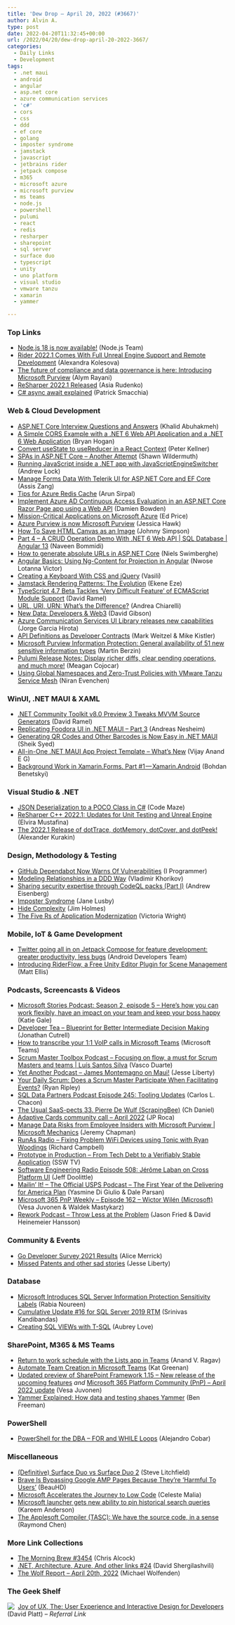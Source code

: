 ```yaml
---
title: 'Dew Drop – April 20, 2022 (#3667)'
author: Alvin A.
type: post
date: 2022-04-20T11:32:45+00:00
url: /2022/04/20/dew-drop-april-20-2022-3667/
categories:
  - Daily Links
  - Development
tags:
  - .net maui
  - android
  - angular
  - asp.net core
  - azure communication services
  - 'c#'
  - cors
  - css
  - ddd
  - ef core
  - golang
  - imposter syndrome
  - jamstack
  - javascript
  - jetbrains rider
  - jetpack compose
  - m365
  - microsoft azure
  - microsoft purview
  - ms teams
  - node.js
  - powershell
  - pulumi
  - react
  - redis
  - resharper
  - sharepoint
  - sql server
  - surface duo
  - typescript
  - unity
  - uno platform
  - visual studio
  - vmware tanzu
  - xamarin
  - yammer

---
```

### <a name="top"></a>Top Links

  * <a href="https://nodejs.org/en/blog/announcements/v18-release-announce" target="_blank" rel="noopener">Node.js 18 is now available!</a> (Node.js Team)
  * <a href="https://blog.jetbrains.com/dotnet/2022/04/19/rider-2022-1/" target="_blank" rel="noopener">Rider 2022.1 Comes With Full Unreal Engine Support and Remote Development</a> (Alexandra Kolesova)
  * <a href="https://www.microsoft.com/security/blog/2022/04/19/the-future-of-compliance-and-data-governance-is-here-introducing-microsoft-purview/" target="_blank" rel="noopener">The future of compliance and data governance is here: Introducing Microsoft Purview</a> (Alym Rayani)
  * <a href="https://blog.jetbrains.com/dotnet/2022/04/19/resharper-2022-1/" target="_blank" rel="noopener">ReSharper 2022.1 Released</a> (Asia Rudenko)
  * <a href="https://blog.ndepend.com/c-async-await-explained/" target="_blank" rel="noopener">C# async await explained</a> (Patrick Smacchia)

### <a name="web"></a>Web & Cloud Development

  * <a href="https://khalidabuhakmeh.com/aspnet-core-interview-questions-and-answers" target="_blank" rel="noopener">ASP.NET Core Interview Questions and Answers</a> (Khalid Abuhakmeh)
  * <a href="https://nodogmablog.bryanhogan.net/2022/04/a-simple-cors-example-with-a-net-6-web-api-application-and-a-net-6-web-application/" target="_blank" rel="noopener">A Simple CORS Example with a .NET 6 Web API Application and a .NET 6 Web Application</a> (Bryan Hogan)
  * <a href="https://peterkellner.net//2022/04/19/convert-usestate-to-usereducer-in-react-easily/" target="_blank" rel="noopener">Convert useState to useReducer in a React Context</a> (Peter Kellner)
  * <a href="https://wildermuth.com/2022/04/20/spas-in-aspnetcore-another-attempt/" target="_blank" rel="noopener">SPAs in ASP.NET Core &#8211; Another Attempt</a> (Shawn Wildermuth)
  * <a href="https://andrewlock.net/running-javascript-in-a-dotnet-app-with-javascriptengineswitcher/" target="_blank" rel="noopener">Running JavaScript inside a .NET app with JavaScriptEngineSwitcher</a> (Andrew Lock)
  * <a href="https://www.telerik.com/blogs/manage-forms-data-telerik-ui-aspnet-core-ef-core" target="_blank" rel="noopener">Manage Forms Data With Telerik UI for ASP.NET Core and EF Core</a> (Assis Zang)
  * <a href="https://blobeater.blog/2022/04/19/tips-for-azure-redis-cache/" target="_blank" rel="noopener">Tips for Azure Redis Cache</a> (Arun Sirpal)
  * <a href="https://damienbod.com/2022/04/20/implement-azure-ad-continuous-access-evaluation-in-an-asp-net-core-razor-page-app-using-a-web-api/" target="_blank" rel="noopener">Implement Azure AD Continuous Access Evaluation in an ASP.NET Core Razor Page app using a Web API</a> (Damien Bowden)
  * <a href="https://techcommunity.microsoft.com/t5/azure-developer-community-blog/mission-critical-applications-on-microsoft-azure/ba-p/3289694?WT.mc_id=DOP-MVP-4025064" target="_blank" rel="noopener">Mission-Critical Applications on Microsoft Azure</a> (Ed Price)
  * <a href="https://azure.microsoft.com/blog/azure-purview-is-now-microsoft-purview/?WT.mc_id=DOP-MVP-4025064" target="_blank" rel="noopener">Azure Purview is now Microsoft Purview</a> (Jessica Hawk)
  * <a href="https://dzone.com/articles/how-to-save-html-canvas-as-an-image" target="_blank" rel="noopener">How To Save HTML Canvas as an Image</a> (Johnny Simpson)
  * <a href="https://www.learmoreseekmore.com/2022/04/part-4-a-crud-operation-demo-with-dotne6-web-api-sql-database-angular13.html" target="_blank" rel="noopener">Part 4 &#8211; A CRUD Operation Demo With .NET 6 Web API | SQL Database | Angular 13</a> (Naveen Bommidi)
  * <a href="https://swimburger.net/blog/dotnet/how-to-generate-absolute-urls-in-aspdotnet-core" target="_blank" rel="noopener">How to generate absolute URLs in ASP.NET Core</a> (Niels Swimberghe)
  * <a href="https://www.telerik.com/blogs/angular-basics-using-ng-content-projection" target="_blank" rel="noopener">Angular Basics: Using Ng-Content for Projection in Angular</a> (Nwose Lotanna Victor)
  * <a href="https://code.tutsplus.com/tutorials/creating-a-keyboard-with-css-and-jquery--net-5774" target="_blank" rel="noopener">Creating a Keyboard With CSS and jQuery</a> (Vasili)
  * <a href="https://smashingmagazine.com/2022/04/jamstack-rendering-patterns-evolution/" target="_blank" rel="noopener">Jamstack Rendering Patterns: The Evolution</a> (Ekene Eze)
  * <a href="https://visualstudiomagazine.com/articles/2022/04/19/typescript-4-7-beta.aspx" target="_blank" rel="noopener">TypeScript 4.7 Beta Tackles &#8216;Very Difficult Feature&#8217; of ECMAScript Module Support</a> (David Ramel)
  * <a href="https://auth0.com/blog/url-uri-urn-differences/" target="_blank" rel="noopener">URL, URI, URN: What&#8217;s the Difference?</a> (Andrea Chiarelli)
  * <a href="https://stackoverflow.blog/2022/04/20/new-data-developers-web3/" target="_blank" rel="noopener">New Data: Developers & Web3</a> (David Gibson)
  * <a href="https://techcommunity.microsoft.com/t5/azure-communication-services/ui-library-releases-new-capabilities/ba-p/3289787?WT.mc_id=DOP-MVP-4025064" target="_blank" rel="noopener">Azure Communication Services UI Library releases new capabilities</a> (Jorge Garcia Hirota)
  * <a href="https://devblogs.microsoft.com/azure-sdk/api-definitions-as-developer-contracts/?WT.mc_id=DOP-MVP-4025064" target="_blank" rel="noopener">API Definitions as Developer Contracts</a> (Mark Weitzel & Mike Kistler)
  * <a href="https://techcommunity.microsoft.com/t5/security-compliance-and-identity/microsoft-purview-information-protection-general-availability-of/ba-p/3282409?WT.mc_id=DOP-MVP-4025064" target="_blank" rel="noopener">Microsoft Purview Information Protection: General availability of 51 new sensitive information types</a> (Martin Berzin)
  * <a href="https://www.pulumi.com/blog/pulumi-release-notes-70/" target="_blank" rel="noopener">Pulumi Release Notes: Display richer diffs, clear pending operations, and much more!</a> (Meagan Cojocar)
  * <a href="https://tanzu.vmware.com/content/home-page/using-global-namespaces-zero-trust-policies-vmware-tanzu-service-mesh" target="_blank" rel="noopener">Using Global Namespaces and Zero-Trust Policies with VMware Tanzu Service Mesh</a> (Niran Evenchen)

### <a name="silverlight"></a>WinUI, .NET MAUI & XAML

  * <a href="https://visualstudiomagazine.com/articles/2022/04/19/net-community-toolkit-preview3.aspx" target="_blank" rel="noopener">.NET Community Toolkit v8.0 Preview 3 Tweaks MVVM Source Generators</a> (David Ramel)
  * <a href="https://www.andreasnesheim.no/replicating-foodora-ui-in-net-maui-part-3/" target="_blank" rel="noopener">Replicating Foodora UI in .NET MAUI – Part 3</a> (Andreas Nesheim)
  * <a href="https://www.syncfusion.com/blogs/post/generating-qr-codes-and-other-barcodes-in-net-maui.aspx" target="_blank" rel="noopener">Generating QR Codes and Other Barcodes is Now Easy in .NET MAUI</a> (Sheik Syed)
  * <a href="https://egvijayanand.in/2022/04/20/all-in-one-dotnet-maui-app-project-template-what-is-new/" target="_blank" rel="noopener">All-in-One .NET MAUI App Project Template – What’s New</a> (Vijay Anand E G)
  * <a href="https://medium.com/nerd-for-tech/background-work-in-xamarin-forms-part-1-xamarin-android-63f629e73f9?source=rss-d6cd855316de------2" target="_blank" rel="noopener">Background Work in Xamarin.Forms. Part #1 — Xamarin.Android</a> (Bohdan Benetskyi)

### <a name="dotnet"></a>Visual Studio & .NET

  * <a href="https://code-maze.com/csharp-json-deserialization-poco-class/" target="_blank" rel="noopener">JSON Deserialization to a POCO Class in C#</a> (Code Maze)
  * <a href="https://blog.jetbrains.com/rscpp/2022/04/19/resharper-cpp-2022-1/" target="_blank" rel="noopener">ReSharper C++ 2022.1: Updates for Unit Testing and Unreal Engine</a> (Elvira Mustafina)
  * <a href="https://blog.jetbrains.com/dotnet/2022/04/19/dottrace-dotmemory-dotcover-dotpeek-2022-1/" target="_blank" rel="noopener">The 2022.1 Release of dotTrace, dotMemory, dotCover, and dotPeek!</a> (Alexander Kurakin)

### <a name="design"></a>Design, Methodology & Testing

  * <a href="http://www.i-programmer.info/news/149-security/15370-github-dependabot-now-warns-of-vulnerabilities.html" target="_blank" rel="noopener">GitHub Dependabot Now Warns Of Vulnerabilities</a> (I Programmer)
  * <a href="https://enterprisecraftsmanship.com/posts/modeling-relationships-in-ddd-way/" target="_blank" rel="noopener">Modeling Relationships in a DDD Way</a> (Vladimir Khorikov)
  * <a href="https://github.blog/2022-04-19-sharing-security-expertise-through-codeql-packs-part-i/" target="_blank" rel="noopener">Sharing security expertise through CodeQL packs (Part I)</a> (Andrew Eisenberg)
  * <a href="https://blog.rust-lang.org/inside-rust/2022/04/19/imposter-syndrome.html" target="_blank" rel="noopener">Imposter Syndrome</a> (Jane Lusby)
  * <a href="http://frazzleddad.blogspot.com/2022/04/hide-complexity.html" target="_blank" rel="noopener">Hide Complexity</a> (Jim Holmes)
  * <a href="https://tanzu.vmware.com/content/home-page/the-five-rs-of-application-modernization" target="_blank" rel="noopener">The Five Rs of Application Modernization</a> (Victoria Wright)

### <a name="mobile"></a>Mobile, IoT & Game Development

  * <a href="http://android-developers.googleblog.com/2022/04/twitter-going-all-in-on-jetpack-compose.html" target="_blank" rel="noopener">Twitter going all in on Jetpack Compose for feature development: greater productivity, less bugs</a> (Android Developers Team)
  * <a href="https://blog.jetbrains.com/dotnet/2022/04/19/introducing-riderflow-a-free-unity-editor-plugin-for-scene-management/" target="_blank" rel="noopener">Introducing RiderFlow, a Free Unity Editor Plugin for Scene Management</a> (Matt Ellis)

### <a name="podcasts"></a>Podcasts, Screencasts & Videos

  * <a href="https://news.microsoft.com/en-gb/2022/04/19/microsoft-stories-podcast-season-2-episode-5-heres-how-you-can-work-flexibly-have-an-impact-on-your-team-and-keep-your-boss-happy/" target="_blank" rel="noopener">Microsoft Stories Podcast: Season 2, episode 5 – Here’s how you can work flexibly, have an impact on your team and keep your boss happy</a> (Katie Gale)
  * <a href="https://developertea.com/episodes/bf615145-a4f0-4f23-81ff-7d127f81db46" target="_blank" rel="noopener">Developer Tea &#8211; Blueprint for Better Intermediate Decision Making</a> (Jonathan Cutrell)
  * <a href="http://www.youtube.com/watch?v=Nng75NRsRRo" target="_blank" rel="noopener">How to transcribe your 1:1 VoIP calls in Microsoft Teams</a> (Microsoft Teams)
  * <a href="https://scrummastertoolbox.libsyn.com/focusing-on-flow-a-must-for-scrum-masters-and-teams-lus-santos-silva" target="_blank" rel="noopener">Scrum Master Toolbox Podcast &#8211; Focusing on flow, a must for Scrum Masters and teams | Luís Santos Silva</a> (Vasco Duarte)
  * <a href="https://jesseliberty.com/2022/04/19/james-montemagno-on-maui/" target="_blank" rel="noopener">Yet Another Podcast &#8211; James Montemagno on Maui!</a> (Jesse Liberty)
  * <a href="https://ryanripley.com/yds-does-a-scrum-master-participate-when-facilitating-events/" target="_blank" rel="noopener">Your Daily Scrum: Does a Scrum Master Participate When Facilitating Events?</a> (Ryan Ripley)
  * <a href="https://sqldatapartners.com/2022/04/20/episode-245-tooling-updates/" target="_blank" rel="noopener">SQL Data Partners Podcast Episode 245: Tooling Updates</a> (Carlos L. Chacon)
  * <a href="https://anchor.fm/theusualsaaspects/episodes/33--Pierre-De-Wulf-ScrapingBee-e1h4s2o" target="_blank" rel="noopener">The Usual SaaS-pects 33. Pierre De Wulf (ScrapingBee)</a> (Ch Daniel)
  * <a href="https://techcommunity.microsoft.com/t5/microsoft-365-pnp-blog/adaptive-cards-community-call-april-2022/ba-p/3287282?WT.mc_id=DOP-MVP-4025064" target="_blank" rel="noopener">Adaptive Cards community call – April 2022</a> (JP Roca)
  * <a href="http://www.youtube.com/watch?v=Ynkfu8OF0wQ" target="_blank" rel="noopener">Manage Data Risks from Employee Insiders with Microsoft Purview | Microsoft Mechanics</a> (Jeremy Chapman)
  * <a href="https://runasradio.com/Shows/Show/824" target="_blank" rel="noopener">RunAs Radio &#8211; Fixing Problem WiFi Devices using Tonic with Ryan Woodings</a> (Richard Campbell)
  * <a href="http://www.youtube.com/watch?v=NOtDdDU2vZ4" target="_blank" rel="noopener">Prototype in Production &#8211; From Tech Debt to a Verifiably Stable Application</a> (SSW TV)
  * <a href="https://www.se-radio.net/2022/04/episode-508-jerome-laban-on-cross-platform-ui/" target="_blank" rel="noopener">Software Engineering Radio Episode 508: Jérôme Laban on Cross Platform UI</a> (Jeff Doolittle)
  * <a href="https://podcasts.apple.com/us/podcast/the-first-year-of-the-delivering-for-america-plan/id1587184784?i=1000558051975" target="_blank" rel="noopener">Mailin’ It! &#8211; The Official USPS Podcast &#8211; The First Year of the Delivering for America Plan</a> (Yasmine Di Giulio & Dale Parsan)
  * <a href="https://techcommunity.microsoft.com/t5/microsoft-365-pnp-blog/microsoft-365-pnp-weekly-episode-162-wictor-wil%C3%A9n-microsoft/ba-p/3289089?WT.mc_id=DOP-MVP-4025064" target="_blank" rel="noopener">Microsoft 365 PnP Weekly &#8211; Episode 162 &#8211; Wictor Wilén (Microsoft)</a> (Vesa Juvonen & Waldek Mastykarz)
  * <a href="https://share.transistor.fm/s/06e6c933" target="_blank" rel="noopener">Rework Podcast &#8211; Throw Less at the Problem</a> (Jason Fried & David Heinemeier Hansson)

### <a name="events"></a>Community & Events

  * <a href="https://go.dev/blog/survey2021-results" target="_blank" rel="noopener">Go Developer Survey 2021 Results</a> (Alice Merrick)
  * <a href="https://jesseliberty.com/2022/04/19/missed-patents-and-other-sad-stories/" target="_blank" rel="noopener">Missed Patents and other sad stories</a> (Jesse Liberty)

### <a name="sql"></a>Database

  * <a href="https://petri.com/microsoft-sql-server-information-protection-sensitivity-labels/" target="_blank" rel="noopener">Microsoft Introduces SQL Server Information Protection Sensitivity Labels</a> (Rabia Noureen)
  * <a href="https://techcommunity.microsoft.com/t5/sql-server-blog/cumulative-update-16-for-sql-server-2019-rtm/ba-p/3289340?WT.mc_id=DOP-MVP-4025064" target="_blank" rel="noopener">Cumulative Update #16 for SQL Server 2019 RTM</a> (Srinivas Kandibandas)
  * <a href="https://www.mssqltips.com/sqlservertip/7225/creating-a-view-in-sql/" target="_blank" rel="noopener">Creating SQL VIEWs with T-SQL</a> (Aubrey Love)

### <a name="sp"></a>SharePoint, M365 & MS Teams

  * <a href="https://techcommunity.microsoft.com/t5/microsoft-365-pnp-blog/return-to-work-schedule-with-the-lists-app-in-teams/ba-p/3288366?WT.mc_id=DOP-MVP-4025064" target="_blank" rel="noopener">Return to work schedule with the Lists app in Teams</a> (Anand V. Ragav)
  * <a href="https://petri.com/automate-team-creation-in-microsoft-teams/" target="_blank" rel="noopener">Automate Team Creation in Microsoft Teams</a> (Kat Greenan)
  * <a href="https://devblogs.microsoft.com/microsoft365dev/updated-preview-of-sharepoint-framework-1-15-new-release-of-the-upcoming-features/?WT.mc_id=DOP-MVP-4025064" target="_blank" rel="noopener">Updated preview of SharePoint Framework 1.15 – New release of the upcoming features</a> _and_ <a href="https://techcommunity.microsoft.com/t5/microsoft-365-pnp-blog/microsoft-365-platform-community-pnp-april-2022-update/ba-p/3282997?WT.mc_id=DOP-MVP-4025064" target="_blank" rel="noopener">Microsoft 365 Platform Community (PnP) – April 2022 update</a> (Vesa Juvonen)
  * <a href="https://techcommunity.microsoft.com/t5/yammer-blog/yammer-explained-how-data-and-testing-shapes-yammer/ba-p/3257769?WT.mc_id=DOP-MVP-4025064" target="_blank" rel="noopener">Yammer Explained: How data and testing shapes Yammer</a> (Ben Freeman)

### <a name="ps"></a>PowerShell

  * <a href="https://www.mssqltips.com/sqlservertip/7223/powershell-for-loop-powershell-while-loop-powershell-foreach/" target="_blank" rel="noopener">PowerShell for the DBA &#8211; FOR and WHILE Loops</a> (Alejandro Cobar)

### <a name="misc"></a>Miscellaneous

  * <a href="http://allaboutwindowsphone.com/flow/item/24521_DefinitiveSurfaceDuovsSurfaceD.php" target="_blank" rel="noopener">(Definitive) Surface Duo vs Surface Duo 2</a> (Steve Litchfield)
  * <a href="https://tech.slashdot.org/story/22/04/19/2352253/brave-is-bypassing-google-amp-pages-because-theyre-harmful-to-users?utm_source=rss1.0mainlinkanon&utm_medium=feed" target="_blank" rel="noopener">Brave Is Bypassing Google AMP Pages Because They&#8217;re &#8216;Harmful To Users&#8217;</a> (BeauHD)
  * <a href="https://thenewstack.io/microsoft-accelerates-the-journey-to-low-code/" target="_blank" rel="noopener">Microsoft Accelerates the Journey to Low Code</a> (Celeste Malia)
  * <a href="https://www.onmsft.com/news/microsoft-launcher-gets-new-ability-to-pin-historical-search-queries" target="_blank" rel="noopener">Microsoft launcher gets new ability to pin historical search queries</a> (Kareem Anderson)
  * <a href="https://devblogs.microsoft.com/oldnewthing/20220419-00/?p=106496" target="_blank" rel="noopener">The Applesoft Compiler (TASC): We have the source code, in a sense</a> (Raymond Chen)

### <a name="links"></a>More Link Collections

  * <a href="https://blog.cwa.me.uk/2022/04/20/the-morning-brew-3454/" target="_blank" rel="noopener">The Morning Brew #3454</a> (Chris Alcock)
  * <a href="https://davidshergilashvili.space/2022/04/19/net-architecture-azure-and-other-links-23-2/" target="_blank" rel="noopener">.NET, Architecture, Azure, And other links #24</a> (David Shergilashvili)
  * <a href="https://michael-wolfenden.github.io/2022/04/20/april-20th-2022/" target="_blank" rel="noopener">The Wolf Report &#8211; April 20th, 2022</a> (Michael Wolfenden)

### <a name="shelf"></a>The Geek Shelf

<a href="https://www.amazon.com/dp/013427671X/?tag=amavin-20" target="_blank" rel="noopener"><img decoding="async" align="left" style="margin: 0px 4px 0px 0px; border: 0px currentcolor; border-image: none; float: left; display: inline; background-image: none;" src="https://m.media-amazon.com/images/I/51E5q-wHt-L._SS135_.jpg" border="0" /></a>&nbsp;<a href="https://www.amazon.com/dp/013427671X/?tag=amavin-20" target="_blank" rel="noopener">Joy of UX, The: User Experience and Interactive Design for Developers</a> (David Platt) _&#8211; Referral Link_
